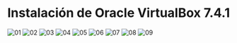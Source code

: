 # Instalación de Oracle VirtualBox 7.4.1

![][01]
![][02]
![][03]
![][04]
![][05]
![][06]
![][07]
![][08]
![][09]

[01]: ../img/vbox7.4.1-install/01.png "01"
[02]: ../img/vbox7.4.1-install/02.png "02"
[03]: ../img/vbox7.4.1-install/03.png "03"
[04]: ../img/vbox7.4.1-install/04.png "04"
[05]: ../img/vbox7.4.1-install/05.png "05"
[06]: ../img/vbox7.4.1-install/06.png "06"
[07]: ../img/vbox7.4.1-install/07.png "07"
[08]: ../img/vbox7.4.1-install/08.png "08"
[09]: ../img/vbox7.4.1-install/09.png "09"
